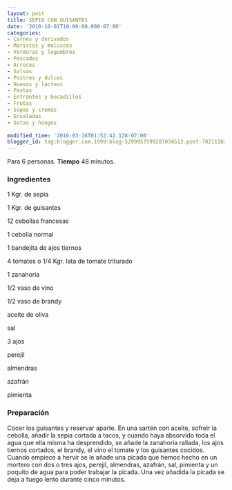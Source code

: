 ```yaml
---
layout: post
title: SEPIA CON GUISANTES
date: '2010-10-01T10:00:00.000-07:00'
categories:
- Carnes y derivados
- Mariscos y moluscos
- Verduras y legumbres
- Pescados
- Arroces
- Salsas
- Postres y dulces
- Huevos y lácteos
- Pastas
- Entrantes y bocadillos
- Frutas
- Sopas y cremas
- Ensaladas
- Setas y hongos
 
modified_time: '2016-03-16T01:52:42.128-07:00'
blogger_id: tag:blogger.com,1999:blog-5299957599287034512.post-7821110380150753390
---
```


Para 6 personas.
<b>Tiempo</b> 48 minutos.

<h3>Ingredientes</h3>

1 Kgr. de sepia

1 Kgr. de guisantes

12 cebollas francesas

1 cebolla normal

1 bandejita de ajos tiernos

4 tomates o 1/4 Kgr. lata de tomate triturado

1 zanahoria

1/2 vaso de vino

1/2 vaso de brandy

aceite de oliva

sal

3 ajos

perejil

almendras

azafrán

pimienta

<h3>Preparación</h3>

Cocer los guisantes y reservar aparte. En una sartén con aceite, sofreir la cebolla, añadir la sepia cortada a tacos, y cuando haya absorvido toda el agua que ella misma ha desprendido, se añade la zanahoria rallada, los ajos tiernos cortados, el brandy, el vino el tomate y los guisantes cocidos. Cuando empiece a hervir se le añade una picada que hemos hecho en un mortero con dos o tres ajos, perejil, almendras, azafrán, sal, pimienta y un poquito de agua para poder trabajar la picada. Una vez añadida la picada se deja a fuego lento durante cinco minutos.

